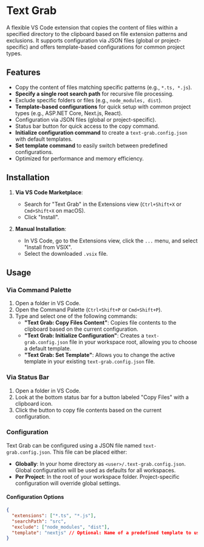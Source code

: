 # Text Grab

A flexible VS Code extension that copies the content of files within a specified directory to the clipboard based on file extension patterns and exclusions. It supports configuration via JSON files (global or project-specific) and offers template-based configurations for common project types.

## Features

- Copy the content of files matching specific patterns (e.g., `*.ts, *.js`).
- **Specify a single root search path** for recursive file processing.
- Exclude specific folders or files (e.g., `node_modules, dist`).
- **Template-based configurations** for quick setup with common project types (e.g., ASP.NET Core, Next.js, React).
- Configuration via JSON files (global or project-specific).
- Status bar button for quick access to the copy command.
- **Initialize configuration command** to create a `text-grab.config.json` with default templates.
- **Set template command** to easily switch between predefined configurations.
- Optimized for performance and memory efficiency.

## Installation

1. **Via VS Code Marketplace**:

   - Search for "Text Grab" in the Extensions view (`Ctrl+Shift+X` or `Cmd+Shift+X` on macOS).
   - Click "Install".

2. **Manual Installation**:

   - In VS Code, go to the Extensions view, click the `...` menu, and select "Install from VSIX".
   - Select the downloaded `.vsix` file.

## Usage

### Via Command Palette

1. Open a folder in VS Code.
2. Open the Command Palette (`Ctrl+Shift+P` or `Cmd+Shift+P`).
3. Type and select one of the following commands:
   - **"Text Grab: Copy Files Content"**: Copies file contents to the clipboard based on the current configuration.
   - **"Text Grab: Initialize Configuration"**: Creates a `text-grab.config.json` file in your workspace root, allowing you to choose a default template.
   - **"Text Grab: Set Template"**: Allows you to change the active template in your existing `text-grab.config.json` file.

### Via Status Bar

1. Open a folder in VS Code.
2. Look at the bottom status bar for a button labeled "Copy Files" with a clipboard icon.
3. Click the button to copy file contents based on the current configuration.

### Configuration

Text Grab can be configured using a JSON file named `text-grab.config.json`. This file can be placed either:

- **Globally**: In your home directory as `<user>/.text-grab.config.json`. Global configuration will be used as defaults for all workspaces.
- **Per Project**: In the root of your workspace folder. Project-specific configuration will override global settings.

#### Configuration Options

```json
{
  "extensions": ["*.ts", "*.js"],
  "searchPath": "src",
  "exclude": ["node_modules", "dist"],
  "template": "nextjs" // Optional: Name of a predefined template to use
}
```
